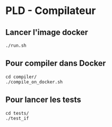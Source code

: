 # PLD - Compilateur

## Lancer l'image docker

```
./run.sh
```

## Pour compiler dans Docker

```
cd compiler/
./compile_on_docker.sh
```

## Pour lancer les tests

```
cd tests/
./test_if
```
